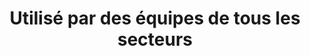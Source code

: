 ---
title: "Utilisé par des équipes de tous les secteurs"
layout: "partners"
draft: false
_build:
  render: never

partners:
- image: "images/clients/01.png"
- image: "images/clients/02.png"
- image: "images/clients/03.png"
- image: "images/clients/04.png"
- image: "images/clients/05.png"
- image: "images/clients/06.png"
- image: "images/clients/03.png"
- image: "images/clients/04.png"
- image: "images/clients/01.png"
- image: "images/clients/05.png"
---